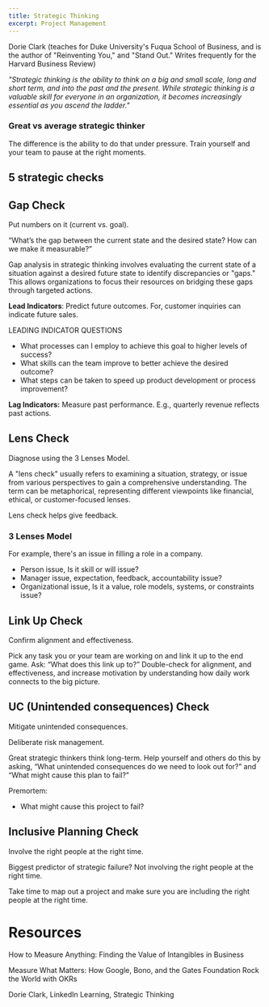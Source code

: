 ```yaml
---
title: Strategic Thinking
excerpt: Project Management
---
```


Dorie Clark (teaches for Duke University's Fuqua School of Business, and is the author of "Reinventing You," and "Stand Out." Writes frequently for the Harvard Business Review) 

*"Strategic thinking is the ability to think on a big and small scale, long and short term, and into the past and the present. While strategic thinking is a valuable skill for everyone in an organization, it becomes increasingly essential as you ascend the ladder."*

### Great vs average strategic thinker

The difference is the ability to do that under pressure. Train yourself and your team to pause at the right moments.

## 5 strategic checks

## Gap Check

Put numbers on it (current vs. goal).

“What’s the gap between the current state and the desired state? How can we make it measurable?” 

Gap analysis in strategic thinking involves evaluating the current state of a situation against a desired future state to identify discrepancies or "gaps." This allows organizations to focus their resources on bridging these gaps through targeted actions.

**Lead Indicators**: Predict future outcomes. For, customer inquiries can indicate future sales.

LEADING INDICATOR QUESTIONS
* What processes can I employ to achieve this goal to higher levels of success?
* What skills can the team improve to better achieve the desired outcome?
* What steps can be taken to speed up product development or process improvement?

**Lag Indicators:** Measure past performance. E.g., quarterly revenue reflects past actions.

## Lens Check

Diagnose using the 3 Lenses Model.

A "lens check" usually refers to examining a situation, strategy, or issue from various perspectives to gain a comprehensive understanding. The term can be metaphorical, representing different viewpoints like financial, ethical, or customer-focused lenses.

Lens check helps give feedback.

### 3 Lenses Model

For example, there's an issue in filling a role in a company.

- Person issue, Is it skill or will issue?
- Manager issue, expectation, feedback, accountability issue?
- Organizational issue, Is it a value, role models, systems, or constraints issue?

## Link Up Check

Confirm alignment and effectiveness.

Pick any task you or your team are working on and link it up to the end game. Ask: “What does this link up to?” Double-check for alignment, and effectiveness, and increase motivation by understanding how daily work connects to the big picture. 

## UC (Unintended consequences) Check

Mitigate unintended consequences.

Deliberate risk management.

Great strategic thinkers think long-term. Help yourself and others do this by asking, “What unintended consequences do we need to look out for?” and “What might cause this plan to fail?” 

Premortem:
- What might cause this project to fail?

## Inclusive Planning Check

Involve the right people at the right time.

Biggest predictor of strategic failure? Not involving the right people at the right time.

Take time to map out a project and make sure you are including the right people at the right time. 

# Resources

How to Measure Anything: Finding the Value of Intangibles in Business 

Measure What Matters: How Google, Bono, and the Gates Foundation Rock the World with OKRs

Dorie Clark, LinkedIn Learning, Strategic Thinking